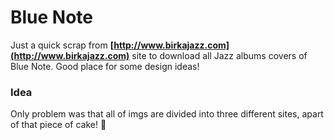 # Blue Note

Just a quick scrap from __[http://www.birkajazz.com](http://www.birkajazz.com)__ site to download all Jazz albums covers of Blue Note. Good place for some design ideas!

### Idea

Only problem was that all of imgs are divided into three different sites, apart of that piece of cake! 🍰
